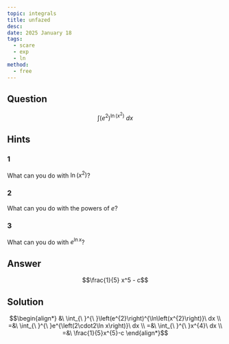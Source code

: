 ```yaml
---
topic: integrals
title: unfazed
desc: 
date: 2025 January 18
tags:
  - scare
  - exp
  - ln
method:
  - free
---
```



## Question
```math
\int
  \left(e^2\right)^{\ln(x^2)}
\ dx
```


## Hints

### 1
What can you do with $\ln(x^2)$?

### 2
What can you do with the powers of $e$?

### 3
What can you do with $e^{\ln{x}}$?


## Answer
```math
\frac{1}{5} x^5 - c
```


## Solution

```math
\begin{align*}
  &\ \int_{\ }^{\ }\left(e^{2}\right)^{\ln\left(x^{2}\right)}\ dx
  \\ =&\ \int_{\ }^{\ }e^{\left(2\cdot2\ln x\right)}\ dx
  \\ =&\ \int_{\ }^{\ }x^{4}\ dx
  \\ =&\ \frac{1}{5}x^{5}-c
\end{align*}
```
